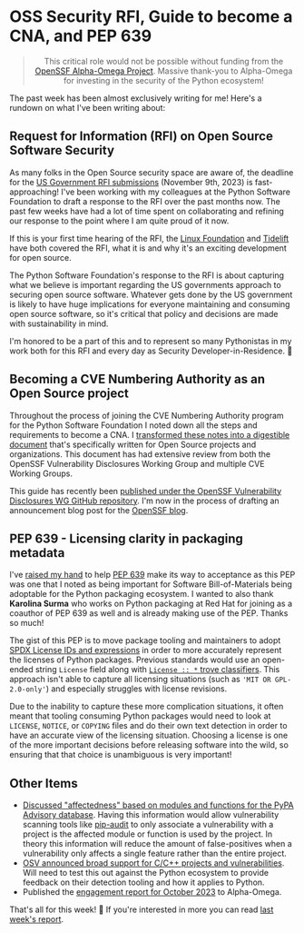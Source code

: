 # OSS Security RFI, Guide to become a CNA, and PEP 639

<blockquote>
  <center>This critical role would not be possible without funding from the <a href="https://alpha-omega.dev">OpenSSF Alpha-Omega Project</a>. Massive thank-you to Alpha-Omega for investing in the security of the Python ecosystem!</center>
</blockquote>

The past week has been almost exclusively writing for me! Here's a rundown on what I've been writing about:

## Request for Information (RFI) on Open Source Software Security

As many folks in the Open Source security space are aware of, the deadline for the [US Government RFI submissions](https://www.federalregister.gov/documents/2023/08/10/2023-17239/request-for-information-on-open-source-software-security-areas-of-long-term-focus-and-prioritization) (November 9th, 2023) is fast-approaching!
I've been working with my colleagues at the Python Software Foundation to draft a response to the RFI over the past months now. The past few
weeks have had a lot of time spent on collaborating and refining our response to the point where I am quite proud of it now.

If this is your first time hearing of the RFI, the [Linux Foundation](https://www.linuxfoundation.org/blog/what-you-need-to-know-about-the-us-federal-governments-rfi-on-open-source-software-security) and [Tidelift](https://blog.tidelift.com/new-rfi-shows-the-us-gov-effort-to-invest-in-open-source-is-picking-up-steam) have both covered the RFI, what it is and why it's an exciting development for open source.

The Python Software Foundation's response to the RFI is about capturing what we believe is important regarding the US governments approach to
securing open source software. Whatever gets done by the US government is likely to have huge implications for everyone maintaining and consuming
open source software, so it's critical that policy and decisions are made with sustainability in mind.

I'm honored to be a part of this and to represent so many Pythonistas in my work both for this RFI and every day as Security Developer-in-Residence. 💜

## Becoming a CVE Numbering Authority as an Open Source project

Throughout the process of joining the CVE Numbering Authority program for the Python Software Foundation
I noted down all the steps and requirements to become a CNA. I [transformed these notes into a digestible document](https://github.com/ossf/wg-vulnerability-disclosures/pull/139)
that's specifically written for Open Source projects and organizations. This document has had extensive review from
both the OpenSSF Vulnerability Disclosures Working Group and multiple CVE Working Groups.

This guide has recently been [published under the OpenSSF Vulnerability Disclosures WG GitHub repository](https://github.com/ossf/wg-vulnerability-disclosures/blob/main/docs/guides/becoming-a-cna-as-an-open-source-org-or-project.md). I'm
now in the process of drafting an announcement blog post for the [OpenSSF blog](https://openssf.org/blog).

## PEP 639 - Licensing clarity in packaging metadata

I've [raised my hand](https://discuss.python.org/t/pep-639-round-2-improving-license-clarity-with-better-package-metadata/12622/95) to help [PEP 639](https://peps.python.org/pep-0639/)
make its way to acceptance as this PEP was one that I noted as being important for Software Bill-of-Materials being adoptable
for the Python packaging ecosystem. I wanted to also thank **Karolina Surma** who works on Python packaging at Red Hat for joining as a coauthor of PEP 639
as well and is already making use of the PEP. Thanks so much!

The gist of this PEP is to move package tooling and maintainers to adopt [SPDX License IDs and expressions](https://spdx.org/licenses/)
in order to more accurately represent the licenses of Python packages. Previous standards would use an open-ended string `License` field along with [`License :: *` trove classifiers](https://pypi.org/classifiers/).
This approach isn't able to capture all licensing situations (such as `'MIT OR GPL-2.0-only'`) and especially struggles with license revisions.

Due to the inability to capture these more complication situations, it often meant that tooling consuming Python packages would need to look at `LICENSE`, `NOTICE`, or `COPYING`
files and do their own text detection in order to have an accurate view of the licensing situation. Choosing a license is one of the more important decisions
before releasing software into the wild, so ensuring that that choice is unambiguous is very important!

## Other Items

* [Discussed "affectedness" based on modules and functions for the PyPA Advisory database](https://github.com/pypa/advisory-database/issues/149). Having this information would allow
  vulnerability scanning tools like [pip-audit](https://github.com/pypa/pip-audit) to only associate a vulnerability with a project is the affected module or function
  is used by the project. In theory this information will reduce the amount of false-positives when a vulnerability only affects
  a single feature rather than the entire project.
* [OSV announced broad support for C/C++ projects and vulnerabilities](https://osv.dev/blog/posts/introducing-broad-c-c++-support/). Will need to test this out against the Python ecosystem
  to provide feedback on their detection tooling and how it applies to Python.
* Published the [engagement report for October 2023](https://github.com/ossf/alpha-omega/pull/265) to Alpha-Omega.

That's all for this week! 👋 If you're interested in more you can read [last week's report](http://sethmlarson.dev/security-developer-in-residence-weekly-report-16).

